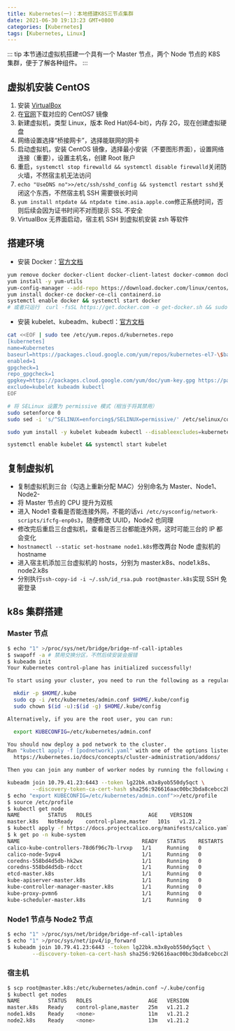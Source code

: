 ```yaml
---
title: Kubernetes(一)：本地搭建K8S三节点集群
date: 2021-06-30 19:13:23 GMT+0800
categories: [Kubernetes]
tags: [Kubernetes, Linux]
---
```


::: tip
本节通过虚拟机搭建一个具有一个 Master 节点，两个 Node 节点的 K8S 集群，便于了解各种组件。
:::

<!-- more -->

## 虚拟机安装 CentOS

1. 安装 [VirtualBox](https://www.virtualbox.org/wiki/Downloads)
2. 在[官网](https://www.centos.org/download/)下载对应的 CentOS7 镜像
3. 新建虚拟机，类型 Linux，版本 Red Hat(64-bit)，内存 2G，现在创建虚拟硬盘
4. 网络设置选择“桥接网卡”，选择能联网的网卡
5. 启动虚拟机，安装 CentOS 镜像，选择最小安装（不要图形界面），设置网络连接（重要），设置主机名，创建 Root 账户
6. 重启，`systemctl stop firewalld && systemctl disable firewalld`关闭防火墙，不然宿主机无法访问
7. `echo "UseDNS no">>/etc/ssh/sshd_config && systemctl restart sshd`关闭这个东西，不然宿主机 SSH 需要很长时间
8. `yum install ntpdate && ntpdate time.asia.apple.com`修正系统时间，否则后续会因为证书时间不对而提示 SSL 不安全
9. VirtualBox 无界面启动，宿主机 SSH 到虚拟机安装 zsh 等软件

## 搭建环境

- 安装 Docker：[官方文档](https://docs.docker.com/engine/install/centos/)

```sh
yum remove docker docker-client docker-client-latest docker-common docker-latest docker-latest-logrotate docker-logrotate docker-engine
yum install -y yum-utils
yum-config-manager --add-repo https://download.docker.com/linux/centos/docker-ce.repo
yum install docker-ce docker-ce-cli containerd.io
systemctl enable docker && systemctl start docker
# 或者只运行  curl -fsSL https://get.docker.com -o get-docker.sh && sudo sh get-docker.sh
```

- 安装 kubelet、kubeadm、kubectl：[官方文档](https://kubernetes.io/zh/docs/setup/production-environment/tools/kubeadm/install-kubeadm/)

```sh
cat <<EOF | sudo tee /etc/yum.repos.d/kubernetes.repo
[kubernetes]
name=Kubernetes
baseurl=https://packages.cloud.google.com/yum/repos/kubernetes-el7-\$basearch
enabled=1
gpgcheck=1
repo_gpgcheck=1
gpgkey=https://packages.cloud.google.com/yum/doc/yum-key.gpg https://packages.cloud.google.com/yum/doc/rpm-package-key.gpg
exclude=kubelet kubeadm kubectl
EOF

# 将 SELinux 设置为 permissive 模式（相当于将其禁用）
sudo setenforce 0
sudo sed -i 's/^SELINUX=enforcing$/SELINUX=permissive/' /etc/selinux/config

sudo yum install -y kubelet kubeadm kubectl --disableexcludes=kubernetes

systemctl enable kubelet && systemctl start kubelet
```

## 复制虚拟机

- 复制虚拟机到三台（勾选上重新分配 MAC）分别命名为 Master、Node1、Node2-
- 将 Master 节点的 CPU 提升为双核
- 进入 Node1 查看是否能连接外网，不能的话`vi /etc/sysconfig/network-scripts/ifcfg-enp0s3`，随便修改 UUID，Node2 也同理
- 修改完后重启三台虚拟机，查看是否三台都能连外网，这时可能三台的 IP 都会变化
- `hostnamectl --static set-hostname node1.k8s`修改两台 Node 虚拟机的 hostname
- 进入宿主机添加三台虚拟机的 hosts，分别为 master.k8s、node1.k8s、node2.k8s
- 分别执行`ssh-copy-id -i ~/.ssh/id_rsa.pub root@master.k8s`实现 SSH 免密登录

## k8s 集群搭建

### Master 节点

```zsh
$ echo "1" >/proc/sys/net/bridge/bridge-nf-call-iptables
$ swapoff -a # 禁用交换分区，不然后续安装会报错
$ kubeadm init
Your Kubernetes control-plane has initialized successfully!

To start using your cluster, you need to run the following as a regular user:

  mkdir -p $HOME/.kube
  sudo cp -i /etc/kubernetes/admin.conf $HOME/.kube/config
  sudo chown $(id -u):$(id -g) $HOME/.kube/config

Alternatively, if you are the root user, you can run:

  export KUBECONFIG=/etc/kubernetes/admin.conf

You should now deploy a pod network to the cluster.
Run "kubectl apply -f [podnetwork].yaml" with one of the options listed at:
  https://kubernetes.io/docs/concepts/cluster-administration/addons/

Then you can join any number of worker nodes by running the following on each as root:

kubeadm join 10.79.41.23:6443 --token lg22bk.m3x8yob550dy5qct \
        --discovery-token-ca-cert-hash sha256:926616aac00bc3bda8cebcc2b8a44afb7fbc810a29f39dd76226b44a3e709b5f
$ echo "export KUBECONFIG=/etc/kubernetes/admin.conf">>/etc/profile
$ source /etc/profile
$ kubectl get node
NAME         STATUS   ROLES                  AGE    VERSION
master.k8s   NotReady    control-plane,master   101s   v1.21.2
$ kubectl apply -f https://docs.projectcalico.org/manifests/calico.yaml # 安装网络插件，不然节点一直是NotReady
$ k get po -n kube-system
NAME                                       READY   STATUS    RESTARTS   AGE
calico-kube-controllers-78d6f96c7b-lrvxp   1/1     Running   0          41s
calico-node-5vpv4                          1/1     Running   0          41s
coredns-558bd4d5db-hk2wx                   1/1     Running   0          3m59s
coredns-558bd4d5db-rdcct                   1/1     Running   0          3m59s
etcd-master.k8s                            1/1     Running   0          3m59s
kube-apiserver-master.k8s                  1/1     Running   0          3m59s
kube-controller-manager-master.k8s         1/1     Running   0          3m59s
kube-proxy-pvmn6                           1/1     Running   0          4m
kube-scheduler-master.k8s                  1/1     Running   0          3m59s
```

### Node1 节点与 Node2 节点

```zsh
$ echo "1" >/proc/sys/net/bridge/bridge-nf-call-iptables
$ echo "1" >/proc/sys/net/ipv4/ip_forward
$ kubeadm join 10.79.41.23:6443 --token lg22bk.m3x8yob550dy5qct \
        --discovery-token-ca-cert-hash sha256:926616aac00bc3bda8cebcc2b8a44afb7fbc810a29f39dd76226b44a3e709b5f
```

### 宿主机

```zsh
$ scp root@master.k8s:/etc/kubernetes/admin.conf ~/.kube/config
$ kubectl get nodes
NAME         STATUS   ROLES                  AGE   VERSION
master.k8s   Ready    control-plane,master   25m   v1.21.2
node1.k8s    Ready    <none>                 11m   v1.21.2
node2.k8s    Ready    <none>                 13m   v1.21.2
```
